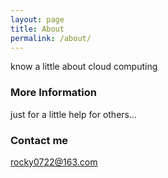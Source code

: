 ```yaml
---
layout: page
title: About
permalink: /about/
---
```


know a little about cloud computing

### More Information

just for a little help for others...

### Contact me

[rocky0722@163.com](mailto:rocky0722@163.com)
